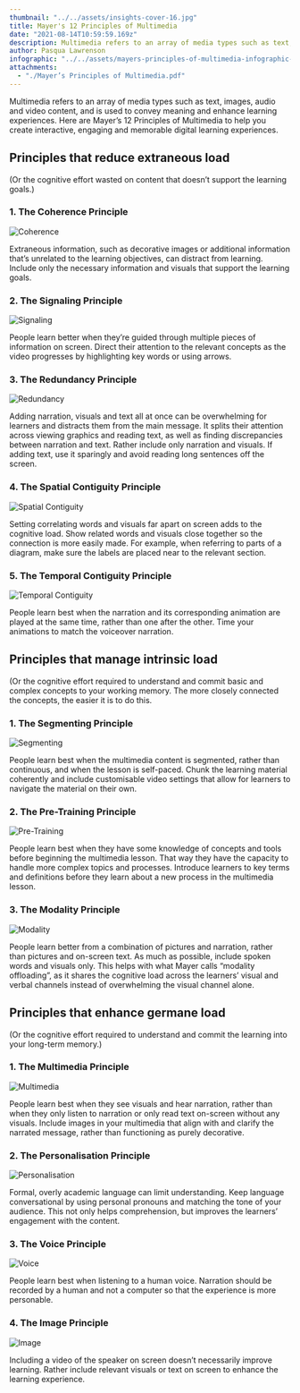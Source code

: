 ```yaml
---
thumbnail: "../../assets/insights-cover-16.jpg"
title: Mayer's 12 Principles of Multimedia 
date: "2021-08-14T10:59:59.169z"
description: Multimedia refers to an array of media types such as text, images, audio and video content, and is used to convey meaning and enhance learning experiences. Here are Mayer’s 12 Principles of Multimedia to help you create interactive, engaging and memorable digital learning experiences.
author: Pasqua Lawrenson
infographic: "../../assets/mayers-principles-of-multimedia-infographic-preview.png"
attachments:
  - "./Mayer’s Principles of Multimedia.pdf"
---
```


Multimedia refers to an array of media types such as text, images, audio and video content, and is used to convey meaning and enhance learning experiences. Here are Mayer’s 12 Principles of Multimedia to help you create interactive, engaging and memorable digital learning experiences.

## Principles that reduce extraneous load

(Or the cognitive effort wasted on content that doesn’t support the learning goals.)

### 1. The Coherence Principle

![Coherence](./mayers-principles-of-multimedia-coherence.png?align=left&height=100&width=110)

Extraneous information, such as decorative images or additional information that’s unrelated to the learning objectives, can distract from learning. Include only the necessary information and visuals that support the learning goals.

### 2. The Signaling Principle

![Signaling](./mayers-principles-of-multimedia-signaling.png?align=right&height=100&width=110)

People learn better when they’re guided through multiple pieces of information on screen. Direct their attention to the relevant concepts as the video progresses by highlighting key words or using arrows.

### 3. The Redundancy Principle

![Redundancy](./mayers-principles-of-multimedia-redundancy.png?align=left&height=100&width=110)

Adding narration, visuals and text all at once can be overwhelming for learners and distracts them from the main message. It splits their attention across viewing graphics and reading text, as well as finding discrepancies between narration and text. Rather include only narration and visuals. If adding text, use it sparingly and avoid reading long sentences off the screen.

### 4. The Spatial Contiguity Principle

![Spatial Contiguity](./mayers-principles-of-multimedia-spatial-contiguity.png?align=right&height=100&width=110)

Setting correlating words and visuals far apart on screen adds to the cognitive load. Show related words and visuals close together so the connection is more easily made. For example, when referring to parts of a diagram, make sure the labels are placed near to the relevant section.

### 5. The Temporal Contiguity Principle

![Temporal Contiguity](./mayers-principles-of-multimedia-temporal-contiguity.png?align=left&height=100&width=110)

People learn best when the narration and its corresponding animation are played at the same time, rather than one after the other. Time your animations to match the voiceover narration.

## Principles that manage intrinsic load

(Or the cognitive effort required to understand and commit basic and complex concepts to your working memory. The more closely connected the concepts, the easier it is to do this.

### 1. The Segmenting Principle

![Segmenting](./mayers-principles-of-multimedia-segmenting.png?align=right&height=100&width=110)

People learn best when the multimedia content is segmented, rather than continuous, and when the lesson is self-paced. Chunk the learning material coherently and include customisable video settings that allow for learners to navigate the material on their own.

### 2. The Pre-Training Principle

![Pre-Training](./mayers-principles-of-multimedia-pre-training.png?align=left&height=100&width=110)

People learn best when they have some knowledge of concepts and tools before beginning the multimedia lesson. That way they have the capacity to handle more complex topics and processes. Introduce learners to key terms and definitions before they learn about a new process in the multimedia lesson.

### 3. The Modality Principle

![Modality](./mayers-principles-of-multimedia-modality.png?align=right&height=100&width=110)

People learn better from a combination of pictures and narration, rather than pictures and on-screen text. As much as possible, include spoken words and visuals only. This helps with what Mayer calls “modality offloading”, as it shares the cognitive load across the learners’ visual and verbal channels instead of overwhelming the visual channel alone.

## Principles that enhance germane load

(Or the cognitive effort required to understand and commit the learning into your long-term memory.)

### 1. The Multimedia Principle

![Multimedia](./mayers-principles-of-multimedia-multimedia.png?align=left&height=100&width=110)

People learn best when they see visuals and hear narration, rather than when they only listen to narration or only read text on-screen without any visuals. Include images in your multimedia that align with and clarify the narrated message, rather than functioning as purely decorative.

### 2. The Personalisation Principle

![Personalisation](./mayers-principles-of-multimedia-personalisation.png?align=right&height=100&width=110)

Formal, overly academic language can limit understanding. Keep language conversational by using personal pronouns and matching the tone of your audience. This not only helps comprehension, but improves the learners’ engagement with the content.

### 3. The Voice Principle

![Voice](./mayers-principles-of-multimedia-voice.png?align=left&height=100&width=110)

People learn best when listening to a human voice. Narration should be recorded by a human and not a computer so that the experience is more personable.

### 4. The Image Principle

![Image](./mayers-principles-of-multimedia-image.png?align=right&height=100&width=110)

Including a video of the speaker on screen doesn’t necessarily improve learning. Rather include relevant visuals or text on screen to enhance the learning experience.